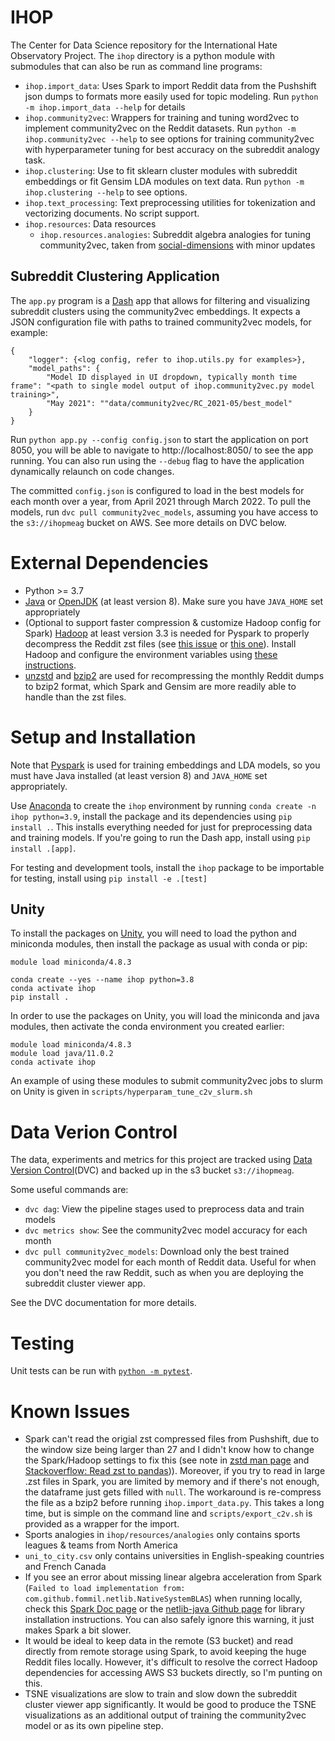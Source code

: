 # IHOP
The Center for Data Science repository for the International Hate Observatory Project.
The `ihop` directory is a python module with submodules that can also be run as command line programs:
- `ihop.import_data`: Uses Spark to import Reddit data from the Pushshift json dumps to formats more easily used for topic modeling. Run `python -m ihop.import_data --help` for details
- `ihop.community2vec`: Wrappers for training and tuning word2vec to implement community2vec on the Reddit datasets. Run `python -m ihop.community2vec --help` to see options for training community2vec with hyperparameter tuning for best accuracy on the subreddit analogy task.
- `ihop.clustering`: Use to fit sklearn cluster modules with subreddit embeddings or fit Gensim LDA modules on text data.  Run `python -m ihop.clustering --help` to see options.
- `ihop.text_processing`: Text preprocessing utilities for tokenization and vectorizing documents. No script support.
- `ihop.resources`: Data resources
	- `ihop.resources.analogies`: Subreddit algebra analogies for tuning community2vec, taken from [social-dimensions](https://github.com/CSSLab/social-dimensions) with minor updates

## Subreddit Clustering Application
The `app.py` program is a [Dash](https://plotly.com/dash/) app that allows for filtering and visualizing subreddit clusters using the community2vec embeddings.
It expects a JSON configuration file with paths to trained community2vec models, for example:
```
{
    "logger": {<log config, refer to ihop.utils.py for examples>},
    "model_paths": {
        "Model ID displayed in UI dropdown, typically month time frame": "<path to single model output of ihop.community2vec.py model training>",
        "May 2021": ""data/community2vec/RC_2021-05/best_model"
    }
}
```
Run `python app.py --config config.json` to start the application on port 8050, you will be able to navigate to http://localhost:8050/ to see the app running. You can also run using the `--debug` flag to have the application dynamically relaunch on code changes.

The committed `config.json` is configured to load in the best models for each month over a year, from April 2021 through March 2022. To pull the models, run `dvc pull community2vec_models`, assuming you have access to the `s3://ihopmeag` bucket on AWS. See more details on DVC below.


# External Dependencies
- Python >= 3.7
- [Java](https://docs.oracle.com/en/java/javase/17/install/overview-jdk-installation.html) or [OpenJDK](https://openjdk.java.net/install/) (at least version 8). Make sure you have `JAVA_HOME` set appropriately
- (Optional to support faster compression & customize Hadoop config for Spark) [Hadoop](https://hadoop.apache.org) at least version 3.3 is needed for Pyspark to properly decompress the Reddit zst files (see [this issue](https://stackoverflow.com/questions/64607248/configure-spark-on-yarn-to-use-hadoop-native-libraries) or [this one](https://stackoverflow.com/questions/67099204/reading-a-zst-archive-in-scala-spark-native-zstandard-library-not-available)). Install Hadoop and configure the environment variables using [these instructions](https://phoenixnap.com/kb/install-hadoop-ubuntu).
- [unzstd](http://manpages.ubuntu.com/manpages/bionic/man1/unzstd.1.html) and [bzip2](https://www.sourceware.org/bzip2/) are used for recompressing the monthly Reddit dumps to bzip2 format, which Spark and Gensim are more readily able to handle than the zst files.


# Setup and Installation
Note that [Pyspark](https://spark.apache.org/docs/latest/api/python/getting_started/install.html#dependencies) is used for training embeddings and LDA models, so you must have Java installed (at least version 8) and `JAVA_HOME` set appropriately.

Use [Anaconda](https://docs.anaconda.com/anaconda/install/index.html) to create the `ihop` environment by running `conda create -n ihop python=3.9`, install the package and its dependencies using `pip install .`. This installs everything needed for just for preprocessing data and training models. If you're going to run the Dash app, install using `pip install .[app]`.

For testing and development tools, install the `ihop` package to be importable for testing, install using `pip install -e .[test]`

## Unity
To install the packages on [Unity](https://unity.rc.umass.edu/docs/#modules/using/), you will need to load the python and miniconda modules, then install the package as usual with conda or pip:
```
module load miniconda/4.8.3

conda create --yes --name ihop python=3.8
conda activate ihop
pip install .
```

In order to use the packages on Unity, you will load the miniconda and java modules, then activate the conda environment you created earlier:
```
module load miniconda/4.8.3
module load java/11.0.2
conda activate ihop
```

An example of using these modules to submit community2vec jobs to slurm on Unity is given in `scripts/hyperparam_tune_c2v_slurm.sh`

# Data Verion Control
The data, experiments and metrics for this project are tracked using [Data Version Control](https://dvc.org/)(DVC) and backed up in the s3 bucket `s3://ihopmeag`.

Some useful commands are:
- `dvc dag`: View the pipeline stages used to preprocess data and train models
- `dvc metrics show`: See the community2vec model accuracy for each month
- `dvc pull community2vec_models`: Download only the best trained community2vec model for each month of Reddit data. Useful for when you don't need the raw Reddit, such as when you are deploying the subreddit cluster viewer app.

See the DVC documentation for more details.

# Testing
Unit tests can be run with [`python -m pytest`](https://docs.pytest.org/en/6.2.x/).

# Known Issues
- Spark can't read the origial zst compressed files from Pushshift, due to the window size being larger than 27 and I didn't know how to change the Spark/Hadoop settings to fix this (see note in [zstd man page](https://manpages.debian.org/unstable/zstd/zstd.1.en.html) and [Stackoverflow: Read zst to pandas](https://stackoverflow.com/questions/61067762/how-to-extract-zst-files-into-a-pandas-dataframe))). Moreover, if you try to read in large .zst files in Spark, you are limited by memory and if there's not enough, the dataframe just gets filled with `null`. The workaround is re-compress the file as a bzip2 before running `ihop.import_data.py`. This takes a long time, but is simple on the command line and `scripts/export_c2v.sh` is provided as a wrapper for the import.
- Sports analogies in `ihop/resources/analogies` only contains sports leagues & teams from North America
- `uni_to_city.csv` only contains universities in English-speaking countries and French Canada
- If you see an error about missing linear algebra acceleration from Spark (`Failed to load implementation from: com.github.fommil.netlib.NativeSystemBLAS`) when running locally, check this [Spark Doc page](https://spark.apache.org/docs/latest/ml-linalg-guide.html) or the [netlib-java Github page](https://github.com/fommil/netlib-java/) for library installation instructions. You can also safely ignore this warning, it just makes Spark a bit slower.
- It would be ideal to keep data in the remote (S3 bucket) and read directly from remote storage using Spark, to avoid keeping the huge Reddit files locally. However, it's difficult to resolve the correct Hadoop dependencies for accessing AWS S3 buckets directly, so I'm punting on this.
- TSNE visualizations are slow to train and slow down the subreddit cluster viewer app significantly. It would be good to produce the TSNE visualizations as an additional output of training the community2vec model or as its own pipeline step.

